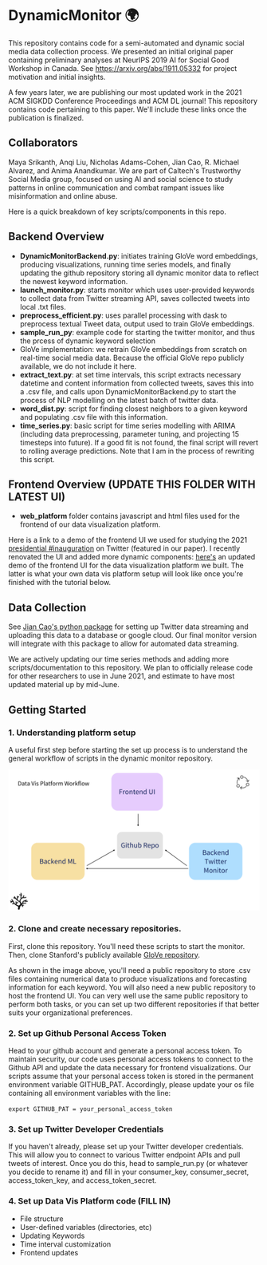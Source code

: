 # DynamicMonitor 🌍

This repository contains code for a semi-automated and dynamic social media data collection process. We presented an initial original paper containing preliminary analyses at NeurIPS 2019 AI for Social Good Workshop in Canada. See https://arxiv.org/abs/1911.05332 for project motivation and initial insights. 

A few years later, we are publishing our most updated work in the 2021 ACM SIGKDD Conference Proceedings and ACM DL journal! This repository contains code pertaining to this paper. We'll include these links once the publication is finalized. 

## Collaborators
Maya Srikanth, Anqi Liu, Nicholas Adams-Cohen, Jian Cao, R. Michael Alvarez, and Anima Anandkumar. We are part of Caltech's Trustworthy Social Media group, focused on using AI and social science to study patterns in online communication and combat rampant issues like misinformation and online abuse. 

Here is a quick breakdown of key scripts/components in this repo. 

## Backend Overview
- **DynamicMonitorBackend.py**: initiates training GloVe word embeddings, producing visualizations, running time series models, and finally updating the github repository storing all dynamic monitor data to reflect the newest keyword information.
- **launch_monitor.py**: starts monitor which uses user-provided keywords to collect data from Twitter streaming API, saves collected tweets into local .txt files.
- **preprocess_efficient.py**: uses parallel processing with dask to preprocess textual Tweet data, output used to train GloVe embeddings.
- **sample_run_py**: example code for starting the twitter monitor, and thus the prcess of dynamic keyword selection
- GloVe implementation: we retrain GloVe embeddings from scratch on real-time social media data. Because the official GloVe repo publicly available, we do not include it here.
- **extract_text.py**: at set time intervals, this script extracts necessary datetime and content information from collected tweets, saves this into a .csv file, and calls upon DynamicMonitorBackend.py to start the process of NLP modelling on the latest batch of twitter data.
- **word_dist.py**: script for finding closest neighbors to a given keyword and populating .csv file with this information.
- **time_series.py**: basic script for time series modelling with ARIMA (including data preprocessing, parameter tuning, and projecting 15 timesteps into future). If a good fit is not found, the final script will revert to rolling average predictions. Note that I am in the process of rewriting this script.


## Frontend Overview (UPDATE THIS FOLDER WITH LATEST UI)
- **web_platform** folder contains javascript and html files used for the frontend of our data visualization platform. 

Here is a link to a demo of the frontend UI we used for studying the 2021  [presidential #inauguration](https://mayasrikanth.github.io/social-media-trends/)
on Twitter (featured in our paper). I recently renovated the UI and added more dynamic components: [here's](https://mayasrikanth.github.io/dynamic-monitor-new/) an updated demo of the frontend UI for the data visualization platform we built. The latter is what your own data vis platform setup will look like once you're finished with the tutorial below. 

## Data Collection
See [Jian Cao's python package](https://github.com/jian-frank-cao/spike) for setting up Twitter data streaming and uploading this data to a database or google cloud. Our final monitor version will integrate with this package to allow for automated data streaming. 

We are actively updating our time series methods and adding more scripts/documentation to this repository. We plan to officially release code for other researchers to use in June 2021, and estimate to have most updated material up by mid-June.


## Getting Started  
### 1. Understanding platform setup 
A useful first step before starting the set up process is to understand the general workflow of scripts in the dynamic monitor repository. 

![alt text](https://github.com/mayasrikanth/DynamicMonitor/blob/main/Figures/platform-workflow.png)
### 2. Clone and create necessary repositories. 
First, clone this repository. You'll need these scripts to start the monitor. Then, clone Stanford's publicly available [GloVe repository](https://nlp.stanford.edu/projects/glove/). 

As shown in the image above, you'll need a public repository to store .csv files containing numerical data to produce visualizations and forecasting information for each keyword. You will also need a new public repository to host the frontend UI. You can very well use the same public repository to perform both tasks, or you can set up two different repositories if that better suits your organizational preferences.

### 2. Set up Github Personal Access Token
Head to your github account and generate a personal access token. To maintain security, our code uses personal access tokens to connect to the Github API and update the data necessary for frontend visualizations. Our scripts assume that your personal access token is stored in the permanent environment variable GITHUB_PAT. Accordingly, please update your os file containing all environment variables with the line:

```export GITHUB_PAT = your_personal_access_token```

### 3. Set up Twitter Developer Credentials
If you haven't already, please set up your Twitter developer credentials. This will allow you to connect to various Twitter endpoint APIs and pull tweets of interest. Once you do this, head to sample_run.py (or whatever you decide to rename it) and fill in your consumer_key, consumer_secret, access_token_key, and access_token_secret. 


### 4. Set up Data Vis Platform code (FILL IN)
  - File structure
  - User-defined variables (directories, etc)
  - Updating Keywords
  - Time interval customization 
  - Frontend updates




